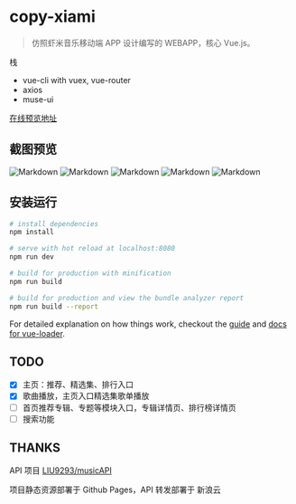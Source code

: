 # copy-xiami

> 仿照虾米音乐移动端 APP 设计编写的 WEBAPP，核心 Vue.js。

栈

- vue-cli with vuex, vue-router
- axios
- muse-ui


[在线预览地址](https://naraku777.github.io/copy-xiami/) 

## 截图预览

![Markdown](http://p1.bqimg.com/1949/606c68c3d4c24a48.jpg)
![Markdown](http://p1.bqimg.com/1949/f586d56e1493e63b.jpg)
![Markdown](http://p1.bqimg.com/1949/445b98a56c29c9c3.jpg)
![Markdown](http://p1.bqimg.com/1949/79cee17b95170d19.jpg)
![Markdown](http://p1.bqimg.com/1949/e33a534a1cd6ca71.jpg)



## 安装运行

``` bash
# install dependencies
npm install

# serve with hot reload at localhost:8080
npm run dev

# build for production with minification
npm run build

# build for production and view the bundle analyzer report
npm run build --report
```

For detailed explanation on how things work, checkout the [guide](http://vuejs-templates.github.io/webpack/) and [docs for vue-loader](http://vuejs.github.io/vue-loader).


## TODO

- [x] 主页：推荐、精选集、排行入口
- [x] 歌曲播放，主页入口精选集歌单播放
- [ ] 首页推荐专辑、专题等模块入口，专辑详情页、排行榜详情页
- [ ] 搜索功能

## THANKS

API 项目 [LIU9293/musicAPI](https://github.com/LIU9293/musicAPI)

项目静态资源部署于 Github Pages，API 转发部署于 新浪云

